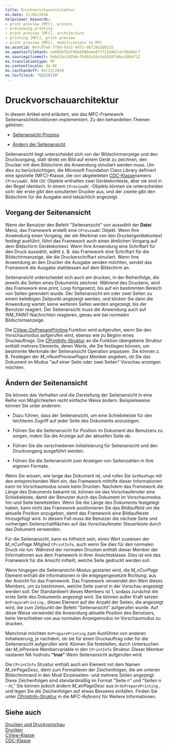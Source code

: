 ```yaml
---
title: Druckvorschauarchitektur
ms.date: 11/04/2016
helpviewer_keywords:
- print preview [MFC], process
- previewing printing
- print preview [MFC], architecture
- printing [MFC], print preview
- print preview [MFC], modifications to MFC
ms.assetid: 0efc87e6-ff8d-43c5-9d72-9b729a169115
ms.openlocfilehash: ea80b67b3f6bb6980e4e8f7f12a967cb7bb5b6c7
ms.sourcegitcommit: 0ab61bc3d2b6cfbd52a16c6ab2b97a8ea1864f12
ms.translationtype: MT
ms.contentlocale: de-DE
ms.lasthandoff: 04/23/2019
ms.locfileid: "62218728"
---
```

# <a name="print-preview-architecture"></a>Druckvorschauarchitektur

In diesem Artikel wird erläutert, wie das MFC-Framework Seitenansichtsfunktionen implementiert. Zu den behandelten Themen gehören:

- [Seitenansicht-Prozess](#_core_the_print_preview_process)

- [Ändern der Seitenansicht](#_core_modifying_print_preview)

Seitenansicht liegt unterscheidet sich von der Bildschirmanzeige und den Druckvorgang, statt direkt ein Bild auf einem Gerät zu zeichnen, den Drucker mit dem Bildschirm die Anwendung simuliert werden muss. Um dies zu berücksichtigen, die Microsoft Foundation Class Library definiert eine spezielle (MFC)-Klasse, die von abgeleiteten [CDC-Klasse](../mfc/reference/cdc-class.md)namens `CPreviewDC`. Alle `CDC` Objekte enthalten zwei Gerätekontexte, aber sie sind in der Regel identisch. In einem `CPreviewDC` -Objekts können sie unterscheiden sich: der erste gibt den simulierten Drucker aus, und der zweite gibt den Bildschirm für die Ausgabe wird tatsächlich angezeigt.

##  <a name="_core_the_print_preview_process"></a> Vorgang der Seitenansicht

Wenn der Benutzer den Befehl "Seitenansicht" von auswählt der **Datei** Menü, das Framework erstellt eine `CPreviewDC` Objekt. Wenn Ihre Anwendung einen Vorgang, der ein Merkmal von den Druckergerätekontext festlegt ausführt, führt das Framework auch einen ähnlichen Vorgang auf dem Bildschirm Gerätekontext. Wenn Ihre Anwendung eine Schriftart für den Druck auswählt, wählt z. B. das Framework eine Schriftart für die Bildschirmanzeige, die die Druckerschriftart simuliert. Wenn Ihre Anwendung an den Drucker die Ausgabe senden möchten, sendet das Framework die Ausgabe stattdessen auf dem Bildschirm an.

Seitenansicht unterscheidet sich auch am drucken, in der Reihenfolge, die jeweils die Seiten eines Dokuments zeichnet. Während des Druckens, wird das Framework eine print, Loop fortgesetzt, bis auf ein bestimmten Bereich von Seiten gerendert wurde. Der Seitenansicht ein oder zwei Seiten zu einem beliebigen Zeitpunkt angezeigt werden, und klicken Sie dann die Anwendung wartet; keine weiteren Seiten werden angezeigt, bis der Benutzer reagiert. Der Seitenansicht muss die Anwendung auch auf WM_PAINT-Nachrichten reagieren, genau wie bei normalen Bildschirmanzeige.

Die [CView::OnPreparePrinting](../mfc/reference/cview-class.md#onprepareprinting) Funktion wird aufgerufen, wenn Sie den Vorschaumodus aufgerufen wird, ebenso wie zu Beginn eines Druckauftrags. Die [CPrintInfo-Struktur](../mfc/reference/cprintinfo-structure.md) an die Funktion übergebene Struktur enthält mehrere Elemente, deren Werte, die Sie festlegen können, um bestimmte Merkmale der Seitenansicht Operation anpassen. Sie können z. B. Festlegen der *M_nNumPreviewPages* Member angeben, ob Sie das Dokument im Modus "auf einer Seite oder zwei Seiten" Vorschau anzeigen möchten.

##  <a name="_core_modifying_print_preview"></a> Ändern der Seitenansicht

Sie können das Verhalten und die Darstellung der Seitenansicht in eine Reihe von Möglichkeiten recht einfache Weise ändern. Beispielsweise können Sie unter anderem:

- Dazu führen, dass der Seitenansicht, um eine Schiebeleiste für den leichteren Zugriff auf jeder Seite des Dokuments anzuzeigen.

- Führen Sie die Seitenansicht für Position im Dokument des Benutzers zu sorgen, indem Sie die Anzeige auf der aktuellen Seite ab.

- Führen Sie die verschiedenen Initialisierung für Seitenansicht und den Druckvorgang ausgeführt werden.

- Führen Sie die Seitenansicht zum Anzeigen von Seitenzahlen in Ihre eigenen Formate.

Wenn Sie wissen, wie lange das Dokument ist, und rufen Sie `SetMaxPage` mit den entsprechenden Wert ein, das Framework mithilfe dieser Informationen kann im Vorschaumodus sowie beim Drucken. Nachdem das Framework die Länge des Dokuments bekannt ist, können sie das Vorschaufenster eine Schiebeleiste, damit der Benutzer durch das Dokument im Vorschaumodus hin-und Seite bereitstellen. Wenn Sie die Länge des Dokuments festgelegt haben, kann nicht das Framework positionieren Sie das Bildlauffeld um die aktuelle Position anzugeben, damit das Framework eine Bildlaufleiste hinzugefügt wird. In diesem Fall muss die Benutzer die nächste Seite und vorherigen Seitenschaltflächen auf das Vorschaufenster Steuerleiste durch das Dokument verwenden.

Für die Seitenansicht, kann es hilfreich sein, einen Wert zuweisen der *M_nCurPage* Mitglied `CPrintInfo`, auch wenn Sie dies für den normalen Druck nie tun. Während der normalen Drucken enthält dieser Member der Informationen aus dem Framework in Ihrer Ansichtsklasse. Dies ist wie das Framework für die Ansicht mitteilt, welche Seite gedruckt werden soll.

Wenn hingegen die Seitenansicht-Modus gestartet wird, die *M_nCurPage* Element enthält die Informationen in die entgegengesetzte Richtung: aus der Ansicht für das Framework. Das Framework verwendet den Wert dieses Members, um zu bestimmen, welche Seite zuerst in der Vorschau angezeigt werden soll. Der Standardwert dieses Members ist 1, sodass zunächst die erste Seite des Dokuments angezeigt wird. Sie können außer Kraft setzen `OnPreparePrinting` , dieses Element auf der Anzahl der Seiten, die angezeigt wird, die zum Zeitpunkt der Befehl "Seitenansicht" aufgerufen wurde. Auf diese Weise verwendet die Anwendung aktuelle Position des Benutzers, beim Verschieben von aus normalen Anzeigemodus im Vorschaumodus zu drucken.

Manchmal möchten `OnPreparePrinting` zum Ausführen von anderen Initialisierung, je nachdem, ob sie für einen Druckauftrag oder für die Seitenansicht aufgerufen wird. Können Sie feststellen, durch Untersuchen der *M_bPreview* Membervariable in den `CPrintInfo` Struktur. Dieser Member nastaven NA hodnotu **"true"** Wenn Seitenansicht aufgerufen wird.

Die `CPrintInfo` Struktur enthält auch ein Element mit dem Namen *M_strPageDesc*, dient zum Formatieren der Zeichenfolgen, die am unteren Bildschirmrand in den Modi Einzelseiten- und mehrere Seiten angezeigt. Diese Zeichenfolgen sind standardmäßig im Format "Seite *n*" und "Seiten *n* - *m*," Sie können jedoch ändern *M_strPageDesc* aus in `OnPreparePrinting` , und legen Sie die Zeichenfolgen auf etwas Besseres einfallen. Finden Sie unter [CPrintInfo-Struktur](../mfc/reference/cprintinfo-structure.md) in die *MFC-Referenz* für Weitere Informationen.

## <a name="see-also"></a>Siehe auch

[Drucken und Druckvorschau](../mfc/printing-and-print-preview.md)<br/>
[Drucken](../mfc/printing.md)<br/>
[CView-Klasse](../mfc/reference/cview-class.md)<br/>
[CDC-Klasse](../mfc/reference/cdc-class.md)
